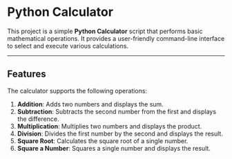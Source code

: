 # Python Calculator

This project is a simple **Python Calculator** script that performs basic mathematical operations. It provides a user-friendly command-line interface to select and execute various calculations.

---

## Features

The calculator supports the following operations:

1. **Addition**: Adds two numbers and displays the sum.
2. **Subtraction**: Subtracts the second number from the first and displays the difference.
3. **Multiplication**: Multiplies two numbers and displays the product.
4. **Division**: Divides the first number by the second and displays the result.
5. **Square Root**: Calculates the square root of a single number.
6. **Square a Number**: Squares a single number and displays the result.



